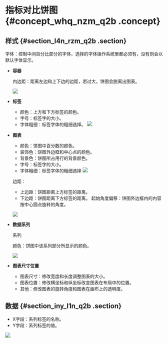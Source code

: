 # 指标对比饼图 {#concept_whq_nzm_q2b .concept}

## 样式 {#section_l4n_rzm_q2b .section}

字体：控制中间百分比部分的字体，选择的字体操作系统里都必须有，没有则会以默认字体显示。

-   **容器**

    内边距：距离左边和上下边的边距，若过大，饼图会脱离出图表。

    ![](http://static-aliyun-doc.oss-cn-hangzhou.aliyuncs.com/assets/img/16966/15343823549444_zh-CN.png)

-   **标签**

    -   颜色：上方和下方标签的颜色。
    -   字号：标签字的大小。
    -   字体粗细：标签字体的粗细选择。
    ![](http://static-aliyun-doc.oss-cn-hangzhou.aliyuncs.com/assets/img/16966/15343823549445_zh-CN.png)

-   **图表**

    -   颜色：饼图中百分数的颜色。
    -   装饰色：饼图外边框和中心点的颜色。
    -   背景色：饼图所占用行的背景颜色。
    -   字号：标签字的大小。
    -   字体粗细：标签字体的粗细选择
    ![](http://static-aliyun-doc.oss-cn-hangzhou.aliyuncs.com/assets/img/16966/15343823549446_zh-CN.png)

    边距：

    -   上边距：饼图距离上方标签的距离。
    -   下边距：饼图距离下方标签的距离。
    起始角度偏移：饼图外边框内的内容按中心圆点旋转的角度。

    ![](http://static-aliyun-doc.oss-cn-hangzhou.aliyuncs.com/assets/img/16966/15343823549447_zh-CN.png)

-   **数据系列**

    系列

    颜色：饼图中该系列部分所显示的颜色。

    ![](http://static-aliyun-doc.oss-cn-hangzhou.aliyuncs.com/assets/img/16966/15343823549448_zh-CN.png)

-   **图表尺寸位置**
    -   图表尺寸：修改宽度和长度调整图表的大小。
    -   图表位置：修改横坐标和纵坐标改变图表在布局中的位置。
    -   其他：修改图表的旋转角度和图表在画布上的透明度。

## 数据 {#section_iny_l1n_q2b .section}

-   X字段：系列标签的名称。
-   Y字段：系列标签的值。

![](http://static-aliyun-doc.oss-cn-hangzhou.aliyuncs.com/assets/img/16966/15343823559450_zh-CN.png)

